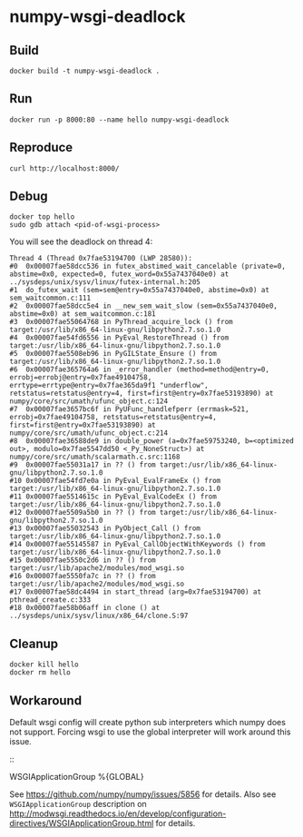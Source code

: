 numpy-wsgi-deadlock
===================

Build
-----

```
docker build -t numpy-wsgi-deadlock .
```

Run
---

```
docker run -p 8000:80 --name hello numpy-wsgi-deadlock
```

Reproduce
---------
```
curl http://localhost:8000/
```

Debug
-----

```
docker top hello
sudo gdb attach <pid-of-wsgi-process>
```

You will see the deadlock on thread 4:

```
Thread 4 (Thread 0x7fae53194700 (LWP 28580)):
#0  0x00007fae58dcc536 in futex_abstimed_wait_cancelable (private=0, abstime=0x0, expected=0, futex_word=0x55a7437040e0) at ../sysdeps/unix/sysv/linux/futex-internal.h:205
#1  do_futex_wait (sem=sem@entry=0x55a7437040e0, abstime=0x0) at sem_waitcommon.c:111
#2  0x00007fae58dcc5e4 in __new_sem_wait_slow (sem=0x55a7437040e0, abstime=0x0) at sem_waitcommon.c:181
#3  0x00007fae55064768 in PyThread_acquire_lock () from target:/usr/lib/x86_64-linux-gnu/libpython2.7.so.1.0
#4  0x00007fae54fd6556 in PyEval_RestoreThread () from target:/usr/lib/x86_64-linux-gnu/libpython2.7.so.1.0
#5  0x00007fae5508eb96 in PyGILState_Ensure () from target:/usr/lib/x86_64-linux-gnu/libpython2.7.so.1.0
#6  0x00007fae365764a6 in _error_handler (method=method@entry=0, errobj=errobj@entry=0x7fae49104758, errtype=errtype@entry=0x7fae365da9f1 "underflow", retstatus=retstatus@entry=4, first=first@entry=0x7fae53193890) at numpy/core/src/umath/ufunc_object.c:124
#7  0x00007fae3657bc6f in PyUFunc_handlefperr (errmask=521, errobj=0x7fae49104758, retstatus=retstatus@entry=4, first=first@entry=0x7fae53193890) at numpy/core/src/umath/ufunc_object.c:214
#8  0x00007fae36588de9 in double_power (a=0x7fae59753240, b=<optimized out>, modulo=0x7fae5547dd50 <_Py_NoneStruct>) at numpy/core/src/umath/scalarmath.c.src:1168
#9  0x00007fae55031a17 in ?? () from target:/usr/lib/x86_64-linux-gnu/libpython2.7.so.1.0
#10 0x00007fae54fd7e0a in PyEval_EvalFrameEx () from target:/usr/lib/x86_64-linux-gnu/libpython2.7.so.1.0
#11 0x00007fae5514615c in PyEval_EvalCodeEx () from target:/usr/lib/x86_64-linux-gnu/libpython2.7.so.1.0
#12 0x00007fae5509a5b0 in ?? () from target:/usr/lib/x86_64-linux-gnu/libpython2.7.so.1.0
#13 0x00007fae55032543 in PyObject_Call () from target:/usr/lib/x86_64-linux-gnu/libpython2.7.so.1.0
#14 0x00007fae55145587 in PyEval_CallObjectWithKeywords () from target:/usr/lib/x86_64-linux-gnu/libpython2.7.so.1.0
#15 0x00007fae5550c2d6 in ?? () from target:/usr/lib/apache2/modules/mod_wsgi.so
#16 0x00007fae5550fa7c in ?? () from target:/usr/lib/apache2/modules/mod_wsgi.so
#17 0x00007fae58dc4494 in start_thread (arg=0x7fae53194700) at pthread_create.c:333
#18 0x00007fae58b06aff in clone () at ../sysdeps/unix/sysv/linux/x86_64/clone.S:97
```

Cleanup
-------

```
docker kill hello
docker rm hello
```

Workaround
----------

Default wsgi config will create python sub interpreters which numpy does not support. Forcing wsgi to use the global interpreter will work around this issue.

::

  WSGIApplicationGroup %{GLOBAL}

See https://github.com/numpy/numpy/issues/5856 for details.
Also see `WSGIApplicationGroup` description on http://modwsgi.readthedocs.io/en/develop/configuration-directives/WSGIApplicationGroup.html for details.
